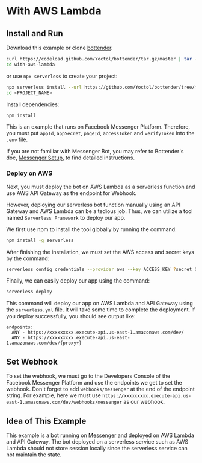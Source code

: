 # With AWS Lambda

## Install and Run

Download this example or clone [bottender](https://github.com/Yoctol/bottender).

```sh
curl https://codeload.github.com/Yoctol/bottender/tar.gz/master | tar -xz --strip=2 bottender-master/examples/with-aws-lambda
cd with-aws-lambda
```

or use `npx serverless` to create your project:

```sh
npx serverless install --url https://github.com/Yoctol/bottender/tree/master/examples/with-aws-lambda -n <PORJECT_NAME>
cd <PROJECT_NAME>
```

Install dependencies:

```sh
npm install
```

This is an example that runs on Facebook Messenger Platform. Therefore, you must put `appId`, `appSecret`, `pageId`, `accessToken` and `verifyToken` into the `.env` file.

If you are not familiar with Messenger Bot, you may refer to Bottender's doc, [Messenger Setup](https://bottender.js.org/docs/channel-messenger-setup), to find detailed instructions.

### Deploy on AWS

Next, you must deploy the bot on AWS Lambda as a serverless function and use AWS API Gateway as the endpoint for Webhook.

However, deploying our serverless bot function manually using an API Gateway and AWS Lambda can be a tedious job. Thus, we can utilize a tool named `Serverless Framework` to deploy our app.

We first use npm to install the tool globally by running the command:

```sh
npm install -g serverless
```

After finishing the installation, we must set the AWS access and secret keys by the command:

```sh
serverless config credentials --provider aws --key ACCESS_KEY ?secret SECRET_KEY
```

Finally, we can easily deploy our app using the command:

```sh
serverless deploy
```

This command will deploy our app on AWS Lambda and API Gateway using the `serverless.yml` file. It will take some time to complete the deployment. If you deploy successfully, you should see output like:

```
endpoints:
  ANY - https://xxxxxxxxx.execute-api.us-east-1.amazonaws.com/dev/
  ANY - https://xxxxxxxxx.execute-api.us-east-1.amazonaws.com/dev/{proxy+}
```

## Set Webhook

To set the webhook, we must go to the Developers Console of the Facebook Messenger Platform and use the endpoints we get to set the webhook. Don't forget to add `webhooks/messenger` at the end of the endpoint string. For example, here we must use `https://xxxxxxxxx.execute-api.us-east-1.amazonaws.com/dev/webhooks/messenger` as our webhook.

## Idea of This Example

This example is a bot running on [Messenger](https://www.messenger.com/) and deployed on AWS Lambda and API Gateway. The bot deployed on a serverless service such as AWS Lambda should not store session locally since the serverless service can not maintain the state.
